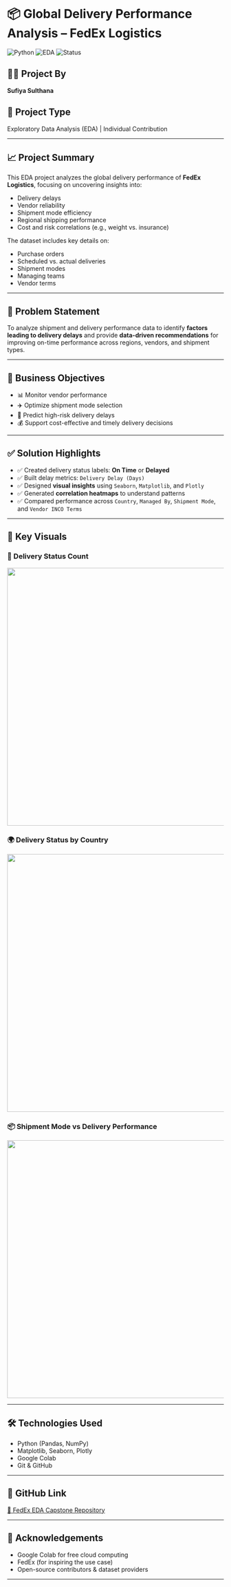 # 📦 Global Delivery Performance Analysis – FedEx Logistics

![Python](https://img.shields.io/badge/Python-3.10-blue)
![EDA](https://img.shields.io/badge/Project-EDA-orange)
![Status](https://img.shields.io/badge/Status-Completed-brightgreen)


## 👩‍💻 Project By
**Sufiya Sulthana**

## 📌 Project Type
Exploratory Data Analysis (EDA) | Individual Contribution

---

## 📈 Project Summary

This EDA project analyzes the global delivery performance of **FedEx Logistics**, focusing on uncovering insights into:

- Delivery delays  
- Vendor reliability  
- Shipment mode efficiency  
- Regional shipping performance  
- Cost and risk correlations (e.g., weight vs. insurance)

The dataset includes key details on:
- Purchase orders
- Scheduled vs. actual deliveries
- Shipment modes
- Managing teams
- Vendor terms

---

## 💼 Problem Statement

To analyze shipment and delivery performance data to identify **factors leading to delivery delays** and provide **data-driven recommendations** for improving on-time performance across regions, vendors, and shipment types.

---

## 🎯 Business Objectives

- 📊 Monitor vendor performance
- ✈️ Optimize shipment mode selection
- 🔔 Predict high-risk delivery delays
- 💰 Support cost-effective and timely delivery decisions

---

## ✅ Solution Highlights

- ✅ Created delivery status labels: **On Time** or **Delayed**
- ✅ Built delay metrics: `Delivery Delay (Days)`
- ✅ Designed **visual insights** using `Seaborn`, `Matplotlib`, and `Plotly`
- ✅ Generated **correlation heatmaps** to understand patterns
- ✅ Compared performance across `Country`, `Managed By`, `Shipment Mode`, and `Vendor INCO Terms`

---

## 📌 Key Visuals

### 🚚 Delivery Status Count
<img src="https://github.com/SulthanaSufiya/FedEx-EDA-Project/blob/main/images/delivery_status_count.png" width="600"/>

### 🌍 Delivery Status by Country
<img src="https://github.com/SulthanaSufiya/FedEx-EDA-Project/blob/main/images/delivery_by_country.png" width="600"/>

### 📦 Shipment Mode vs Delivery Performance
<img src="https://github.com/SulthanaSufiya/FedEx-EDA-Project/blob/main/images/shipment_mode_status.png" width="600"/>



---

## 🛠️ Technologies Used

- Python (Pandas, NumPy)
- Matplotlib, Seaborn, Plotly
- Google Colab
- Git & GitHub

---

## 🔗 GitHub Link

[🔗 FedEx EDA Capstone Repository](https://github.com/SulthanaSufiya/FedEx-EDA-Project)

---

## 🙌 Acknowledgements

- Google Colab for free cloud computing
- FedEx (for inspiring the use case)
- Open-source contributors & dataset providers

---


